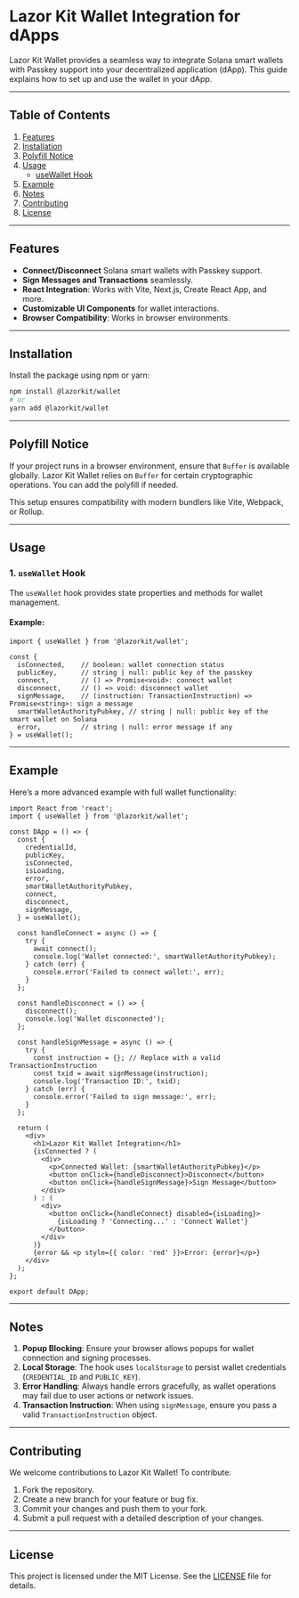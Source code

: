 # Lazor Kit Wallet Integration for dApps

Lazor Kit Wallet provides a seamless way to integrate Solana smart wallets with Passkey support into your decentralized application (dApp). This guide explains how to set up and use the wallet in your dApp.

---

## Table of Contents

1. [Features](#features)
2. [Installation](#installation)
3. [Polyfill Notice](#polyfill-notice)
4. [Usage](#usage)
   - [useWallet Hook](#1-usewallet-hook)
5. [Example](#example)
6. [Notes](#notes)
7. [Contributing](#contributing)
8. [License](#license)

---

## Features

- **Connect/Disconnect** Solana smart wallets with Passkey support.
- **Sign Messages and Transactions** seamlessly.
- **React Integration**: Works with Vite, Next.js, Create React App, and more.
- **Customizable UI Components** for wallet interactions.
- **Browser Compatibility**: Works in browser environments.

---

## Installation

Install the package using npm or yarn:

```bash
npm install @lazorkit/wallet
# or
yarn add @lazorkit/wallet
```

---

## Polyfill Notice

If your project runs in a browser environment, ensure that `Buffer` is available globally. Lazor Kit Wallet relies on `Buffer` for certain cryptographic operations. You can add the polyfill if needed.

This setup ensures compatibility with modern bundlers like Vite, Webpack, or Rollup.

---

## Usage

### 1. `useWallet` Hook

The `useWallet` hook provides state properties and methods for wallet management.

#### Example:

```tsx
import { useWallet } from '@lazorkit/wallet';

const {
  isConnected,    // boolean: wallet connection status
  publicKey,      // string | null: public key of the passkey
  connect,        // () => Promise<void>: connect wallet
  disconnect,     // () => void: disconnect wallet
  signMessage,    // (instruction: TransactionInstruction) => Promise<string>: sign a message
  smartWalletAuthorityPubkey, // string | null: public key of the smart wallet on Solana
  error,          // string | null: error message if any
} = useWallet();
```

---

## Example

Here’s a more advanced example with full wallet functionality:

```tsx
import React from 'react';
import { useWallet } from '@lazorkit/wallet';

const DApp = () => {
  const {
    credentialId,
    publicKey,
    isConnected,
    isLoading,
    error,
    smartWalletAuthorityPubkey,
    connect,
    disconnect,
    signMessage,
  } = useWallet();

  const handleConnect = async () => {
    try {
      await connect();
      console.log('Wallet connected:', smartWalletAuthorityPubkey);
    } catch (err) {
      console.error('Failed to connect wallet:', err);
    }
  };

  const handleDisconnect = () => {
    disconnect();
    console.log('Wallet disconnected');
  };

  const handleSignMessage = async () => {
    try {
      const instruction = {}; // Replace with a valid TransactionInstruction
      const txid = await signMessage(instruction);
      console.log('Transaction ID:', txid);
    } catch (err) {
      console.error('Failed to sign message:', err);
    }
  };

  return (
    <div>
      <h1>Lazor Kit Wallet Integration</h1>
      {isConnected ? (
        <div>
          <p>Connected Wallet: {smartWalletAuthorityPubkey}</p>
          <button onClick={handleDisconnect}>Disconnect</button>
          <button onClick={handleSignMessage}>Sign Message</button>
        </div>
      ) : (
        <div>
          <button onClick={handleConnect} disabled={isLoading}>
            {isLoading ? 'Connecting...' : 'Connect Wallet'}
          </button>
        </div>
      )}
      {error && <p style={{ color: 'red' }}>Error: {error}</p>}
    </div>
  );
};

export default DApp;
```

---

## Notes

1. **Popup Blocking**: Ensure your browser allows popups for wallet connection and signing processes.
2. **Local Storage**: The hook uses `localStorage` to persist wallet credentials (`CREDENTIAL_ID` and `PUBLIC_KEY`).
3. **Error Handling**: Always handle errors gracefully, as wallet operations may fail due to user actions or network issues.
4. **Transaction Instruction**: When using `signMessage`, ensure you pass a valid `TransactionInstruction` object.

---

## Contributing

We welcome contributions to Lazor Kit Wallet! To contribute:

1. Fork the repository.
2. Create a new branch for your feature or bug fix.
3. Commit your changes and push them to your fork.
4. Submit a pull request with a detailed description of your changes.

---

## License

This project is licensed under the MIT License. See the [LICENSE](./LICENSE) file for details.

